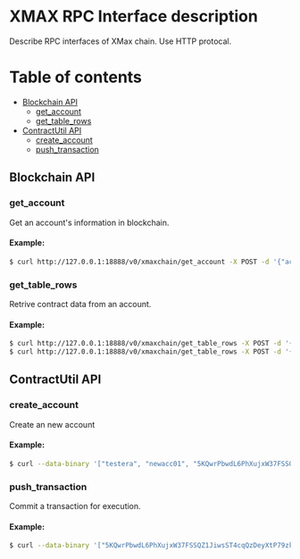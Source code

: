 # XMAX RPC Interface description

Describe RPC interfaces of XMax chain. Use HTTP protocal.



# Table of contents
- [Blockchain API](#blockchainapi)
    - [get_account](#getaccount)
    - [get_table_rows](#gettablerows)
- [ContractUtil API](#contractutilapi)
    - [create_account](#createaccount)
    - [push_transaction](#pushtransaction)



<a name="blockchainapi"></a>
## Blockchain API 

<a name="getaccount"></a>
### get_account

Get an account's information in blockchain.

#### Example:

```bash
$ curl http://127.0.0.1:18888/v0/xmaxchain/get_account -X POST -d '{"account_name":"testera"}'
```

<a name="gettablerows"></a>
### get_table_rows
Retrive contract data from an account.

#### Example:
```bash
$ curl http://127.0.0.1:18888/v0/xmaxchain/get_table_rows -X POST -d '{"scope":"testera", "code":"currency", "table":"account", "json":"true"}'
$ curl http://127.0.0.1:18888/v0/xmaxchain/get_table_rows -X POST -d '{"scope":"testera", "code":"currency", "table":"account", "json":"true", "lower_bound":0, "upper_bound":-1, "limit":10}'
```


<a name="contractutilapi"></a>
## ContractUtil API

<a name="createaccount"></a>
### create_account
Create an new account

#### Example:

```bash
$ curl --data-binary '["testera", "newacc01", "5KQwrPbwdL6PhXujxW37FSSQZ1JiwsST4cqQzDeyXtP79zkvFD3", "XMX7bmwBdhswDgwMNwVi7qXukb9F2qLBdbnvhHjhLWRKMXxVxAYSp", "XMX7bmwBdhswDgwMNwVi7qXukb9F2qLBdbnvhHjhLWRKMXxVxAYSp"]' http://127.0.0.1:18888/v0/contractutil_plugin/create_account
```

<a name="pushtransaction"></a>
### push_transaction
Commit a transaction for execution.

#### Example:
```bash
$ curl --data-binary '["5KQwrPbwdL6PhXujxW37FSSQZ1JiwsST4cqQzDeyXtP79zkvFD3", "testera", ["testera", "testerb"], {"code":"currency", "type":"transfer", "authorization":[{"account":"testerb","permission":"active"}], "data":{"from":"testera", "to":"testerb", "quantity":1000}}]' http://127.0.0.1:18888/v0/contractutil_plugin/push_transaction
```

